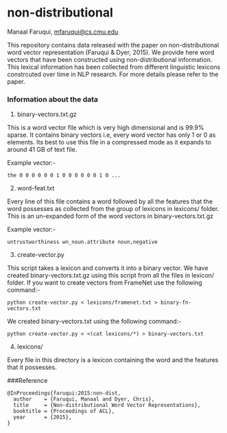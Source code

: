 # non-distributional
Manaal Faruqui, mfaruqui@cs.cmu.edu

This repository contains data released with the paper on non-distributional
word vector representation (Faruqui & Dyer, 2015). We provide here word vectors
that have been constructed using non-distributional information. This lexical
information has been collected from different linguistic lexicons constrcuted
over time in NLP research. For more details please refer to the paper.

### Information about the data
1. binary-vectors.txt.gz

This is a word vector file which is very high dimensional and is 99.9% sparse.
It contains binary vectors i.e, every word vector has only 1 or 0 as elements.
Its best to use this file in a compressed mode as it expands to around 41 GB
of text file.

Example vector:-

```the 0 0 0 0 0 0 1 0 0 0 0 0 0 1 0 ...``` 

2. word-feat.txt

Every line of this file contains a word followed by all the features that the
word possesses as collected from the group of lexicons in lexicons/ folder.
This is an un-expanded form of the word vectors in binary-vectors.txt.gz

Example vector:-

```untrustworthiness wn_noun.attribute noun,negative```

3. create-vector.py

This script takes a lexicon and converts it into a binary vector. We have created
binary-vectors.txt.gz using this script from all the files in lexicon/ folder. If
you want to create vectors from FrameNet use the following command:-

```python create-vector.py < lexicons/framenet.txt > binary-fn-vectors.txt```

We created binary-vectors.txt using the following command:-

```python create-vector.py < <(cat lexicons/*) > binary-vectors.txt```

4. lexicons/

Every file in this directory is a lexicon containing the word and the features that
it possesses.

###Reference

```
@InProceedings{faruqui:2015:non-dist,
  author    = {Faruqui, Manaal and Dyer, Chris},
  title     = {Non-distributional Word Vector Representations},
  booktitle = {Proceedings of ACL},
  year      = {2015},
}
```
